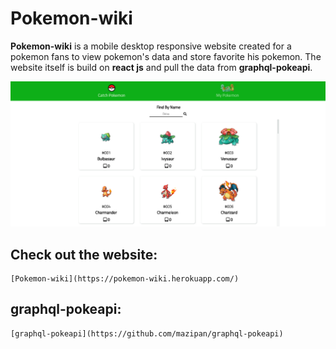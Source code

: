 # Pokemon-wiki
**Pokemon-wiki** is a mobile desktop responsive website created for a pokemon fans to view pokemon's data and store favorite his pokemon. The website itself is build on **react js** and pull the data from **graphql-pokeapi**.

![Home](web_image.png)

##  Check out the website: 
	[Pokemon-wiki](https://pokemon-wiki.herokuapp.com/)


## graphql-pokeapi:
	[graphql-pokeapi](https://github.com/mazipan/graphql-pokeapi)
